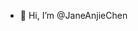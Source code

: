 - 👋 Hi, I’m @JaneAnjieChen

<!---
JaneAnjieChen/JaneAnjieChen is a ✨ special ✨ repository because its `README.md` (this file) appears on your GitHub profile.
You can click the Preview link to take a look at your changes.
--->
